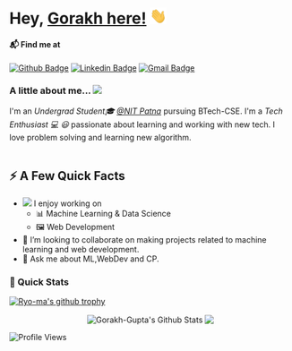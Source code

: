 <h1>Hey, <a href="https://github.com/MrUltimate-Karn">Gorakh here!</a> <img src="https://raw.githubusercontent.com/ABSphreak/ABSphreak/master/gifs/Hi.gif" width="30px"></h1>

<!--
*MrUltimate-Karn/MrUltimate-Karn* is a ✨ special ✨ repository because its `README.md` (this file) appears on your GitHub profile.

Here are some ideas to get you started:

- 🔭 I’m currently working on ...
- 🌱 I’m currently learning ...
- 👯 I’m looking to collaborate on ...
- 🤔 I’m looking for help with ...
- 💬 Ask me about ...
- 📫 How to reach me: ...
- 😄 Pronouns: ...
- ⚡ Fun fact: ...
-->
#### 📬 Find me at
[![Github Badge](http://img.shields.io/badge/-Github-black?style=flat-square&logo=github&link=https://github.com/Gorakh-Gupta/)](https://github.com/Gorakh-Gupta/) 
[![Linkedin Badge](https://img.shields.io/badge/-LinkedIn-blue?style=flat-square&logo=Linkedin&logoColor=white&link=https://www.linkedin.com/mwlite/in/gorakh-gupta-b893171a0)](https://www.linkedin.com/mwlite/in/gorakh-gupta-b893171a0)
[![Gmail Badge](https://img.shields.io/badge/-Gmail-d14836?style=flat-square&logo=Gmail&logoColor=white&link=mailto:gorakhgupta23@gmail.com)](mailto:gorakhgupta23@gmail.com)

### A little about me...  <img src="https://media.giphy.com/media/VgCDAzcKvsR6OM0uWg/giphy.gif" width="50"> 
I'm an *Undergrad Student🎓 [@NIT Patna](https://www.nitp.ac.in)* pursuing BTech-CSE. I'm a *Tech Enthusiast 💻 😃* passionate about learning and working with new tech.
I love problem solving and learning new algorithm.<br/><br/>


## ⚡ A Few Quick Facts


- <img src="https://media.giphy.com/media/WUlplcMpOCEmTGBtBW/giphy.gif" width="30">  I enjoy working on
  - 📊 Machine Learning & Data Science
  - 🖼 Web Development
- 👯 I’m looking to collaborate on making  projects related to machine learning and web development. 
- 💬 Ask me about ML,WebDev and CP.

### 🚀 Quick Stats
[![Ryo-ma's github trophy](https://github-profile-trophy.vercel.app/?username=Gorakh-Gupta&row=1)](https://github.com/ryo-ma/github-profile-trophy)<br>
<p align="center">
<img align="center" src="https://github-readme-stats.vercel.app/api?username=Gorakh-Gupta&show_icons=true&line_height=21&theme=react" alt="Gorakh-Gupta's Github Stats" />
<img align="center" src="https://github-readme-stats.vercel.app/api/top-langs/?username=Gorakh-Gupta&theme=react&line_height=27&layout=compact" />
</p>

![Profile Views](https://komarev.com/ghpvc/?username=Gorakh-Gupta)
